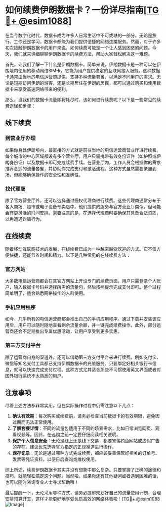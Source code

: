 # 如何续费伊朗数据卡？一份详尽指南[[TG💪+ @esim1088](https://t.me/s/esim1088)]

在当今数字化时代，数据卡成为许多人日常生活中不可或缺的一部分。无论是旅行、工作还是学习，数据卡都能为我们提供便捷的网络连接服务。然而，对于许多初次接触伊朗数据卡的用户来说，如何续费可能是一个让人感到困惑的问题。今天，我们就来详细聊聊伊朗数据卡的续费方法，帮助大家轻松解决这一难题。

首先，让我们了解一下什么是伊朗数据卡。简单来说，伊朗数据卡是一种可以在伊朗境内使用的移动网络SIM卡，它能为用户提供稳定的互联网接入服务。这种数据卡通常由当地的电信运营商提供，支持多种流量套餐，以满足不同用户的需求。无论是短期访问伊朗的游客，还是长期居住在伊朗的居民，都可以通过购买和使用数据卡来享受高速网络带来的便利。

那么，当我们的数据卡流量即将耗尽时，该如何进行续费呢？以下是一些常见的续费途径和步骤：

## 线下续费

### 到营业厅办理

如果你身处伊朗境内，最直接的方式就是前往当地的电信运营商营业厅进行续费。每个城市的中心区域都设有多个营业厅，用户只需携带有效身份证件（如护照或伊朗身份证）以及数据卡即可完成续费手续。在营业厅内，工作人员会根据你的需求推荐合适的流量套餐，并协助你完成支付和激活流程。这种方式虽然需要亲自到场，但能够确保操作的安全性和准确性。

### 找代理商

除了官方营业厅外，还可以选择通过授权代理商进行续费。这些代理商通常分布于各大商场、超市或电子设备专卖店中。他们提供的服务与官方营业厅类似，但可能会有更灵活的时间安排。需要注意的是，在选择代理商时要确保其具备合法资质，以免遭遇诈骗行为。

## 在线续费

随着移动互联网技术的发展，在线续费已成为一种越来越受欢迎的方式。它不仅方便快捷，还能节省时间和精力。以下是几种常见的在线续费方法：

### 官方网站

大多数电信运营商都会在其官方网站上开设专门的续费页面。用户只需登录个人账户，输入数据卡号码并选择所需的流量包，然后按照提示完成支付即可。整个过程简单明了，适合熟悉网络操作的人群使用。

### 手机应用程序

如今，几乎所有的电信运营商都会推出自己的手机应用程序。通过下载并安装该应用后，用户可以随时随地查看剩余流量余额，并一键完成续费操作。此外，部分运营商还会不定期推出专属优惠活动，让用户享受到更多实惠。

### 第三方支付平台

除了运营商自身的渠道外，还可以借助第三方支付平台来进行续费。例如支付宝、微信等知名支付工具都已支持伊朗数据卡的充值服务。只要绑定好相关银行卡信息，就可以快速完成支付过程。这种方式尤其适合那些不习惯使用英文界面或者对国外银行系统不太熟悉的用户。

## 注意事项

尽管上述方法都非常实用，但在实际操作过程中仍需注意以下几点：

1. **确认有效期**：每次购买或续费前，请务必检查当前数据卡的有效期限，避免因过期而无法正常使用。
2. **了解套餐详情**：不同的流量包适用于不同的场景需求，比如日常浏览网页、观看视频等。因此，在选购之前一定要仔细阅读相关说明。
3. **保护个人信息安全**：无论是线上还是线下交易，都要警惕钓鱼网站或虚假广告的存在。建议优先选择官方指定的正规渠道进行操作。
4. **保存记录**：无论是通过哪种方式完成续费，都应该妥善保管好相关的订单号、发票等凭证资料，以便日后查询或维权使用。

综上所述，续费伊朗数据卡其实并没有想象中那么复杂。只要掌握了正确的途径和技巧，就能轻松搞定这个问题。当然啦，如果你还有其他疑问或者遇到困难的话，也可以随时咨询专业人士寻求帮助哦！

最后提醒一下，无论采用哪种方式，请务必提前规划好自己的流量使用计划，合理安排预算开支，这样才能更好地享受优质高效的网络体验啦！[[TG💪+ @esim1088](https://t.me/s/esim1088) ![Image](https://i.postimg.cc/4NQfJmqS/Snipaste-2025-05-13-00-14-12.png)]